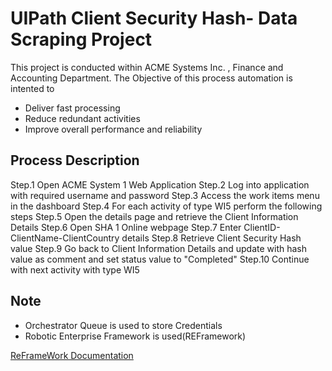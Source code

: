 # UIPath Client Security Hash- Data Scraping Project

This project is conducted within ACME Systems Inc. , Finance and Accounting Department.
The Objective of this process automation is intented to

* Deliver fast processing
* Reduce redundant activities
* Improve overall performance and reliability
## Process Description

Step.1 Open ACME System 1 Web Application
Step.2 Log into application with required username and password
Step.3 Access the work items menu in the dashboard
Step.4 For each activity of type WI5 perform the following steps
Step.5 Open the details page and retrieve the Client Information Details
Step.6 Open SHA 1 Online webpage
Step.7 Enter ClientID-ClientName-ClientCountry details
Step.8 Retrieve Client Security Hash value
Step.9 Go back to Client Information Details and update with hash value as comment and set status value to "Completed"
Step.10 Continue with next activity with type WI5

## Note
  - Orchestrator Queue is used to store Credentials
  - Robotic Enterprise Framework is used(REFramework)

[ReFrameWork Documentation](https://github.com/UiPath/ReFrameWork)






